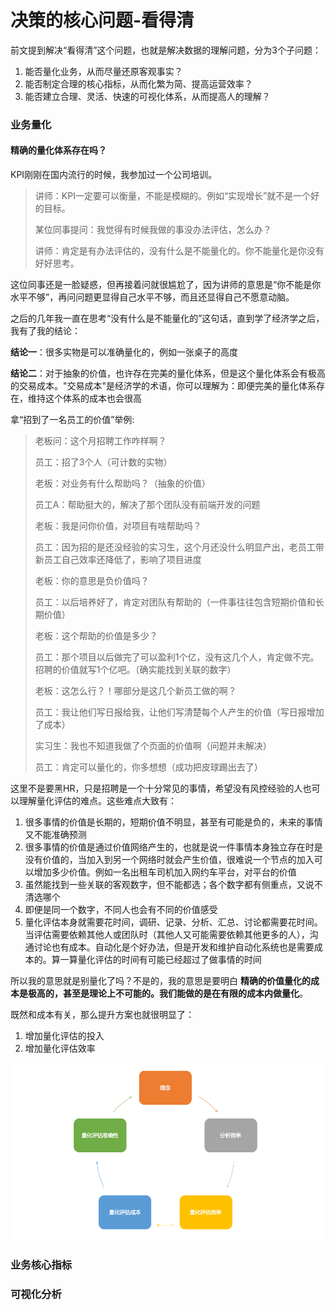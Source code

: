 # 决策的核心问题-看得清

前文提到解决“看得清”这个问题，也就是解决数据的理解问题，分为3个子问题：
1. 能否量化业务，从而尽量还原客观事实？
2. 能否制定合理的核心指标，从而化繁为简、提高运营效率？
3. 能否建立合理、灵活、快速的可视化体系，从而提高人的理解？

### 业务量化

#### 精确的量化体系存在吗？

KPI刚刚在国内流行的时候，我参加过一个公司培训。

>讲师：KPI一定要可以衡量，不能是模糊的。例如“实现增长”就不是一个好的目标。
>
>某位同事提问：我觉得有时候我做的事没办法评估，怎么办？
>
>讲师：肯定是有办法评估的，没有什么是不能量化的。你不能量化是你没有好好思考。

这位同事还是一脸疑惑，但再接着问就很尴尬了，因为讲师的意思是“你不能是你水平不够”，再问问题更显得自己水平不够，而且还显得自己不愿意动脑。

之后的几年我一直在思考“没有什么是不能量化的”这句话，直到学了经济学之后，我有了我的结论：

**结论一**：很多实物是可以准确量化的，例如一张桌子的高度

**结论二**：对于抽象的价值，也许存在完美的量化体系，但是这个量化体系会有极高的交易成本。"交易成本"是经济学的术语，你可以理解为：即便完美的量化体系存在，维持这个体系的成本也会很高

拿“招到了一名员工的价值”举例:
>老板问：这个月招聘工作咋样啊？
>
>员工：招了3个人（可计数的实物）
>
>老板：对业务有什么帮助吗？（抽象的价值）
>
>员工A：帮助挺大的，解决了那个团队没有前端开发的问题
>
>老板：我是问你价值，对项目有啥帮助吗？
>
>员工：因为招的是还没经验的实习生，这个月还没什么明显产出，老员工带新员工自己效率还降低了，影响了项目进度
>
>老板：你的意思是负价值吗？
>
>员工：以后培养好了，肯定对团队有帮助的（一件事往往包含短期价值和长期价值）
>
>老板：这个帮助的价值是多少？
>
>员工：那个项目以后做完了可以盈利1个亿，没有这几个人，肯定做不完。招聘的价值就写1个亿吧。（确实能找到关联的数字）
>
>老板：这怎么行？！哪部分是这几个新员工做的啊？
>
>员工：我让他们写日报给我，让他们写清楚每个人产生的价值（写日报增加了成本）
>
>实习生：我也不知道我做了个页面的价值啊（问题并未解决）
>
>员工：肯定可以量化的，你多想想（成功把皮球踢出去了）

这里不是要黑HR，只是招聘是一个十分常见的事情，希望没有风控经验的人也可以理解量化评估的难点。这些难点大致有：
1. 很多事情的价值是长期的，短期价值不明显，甚至有可能是负的，未来的事情又不能准确预测
2. 很多事情的价值是通过价值网络产生的，也就是说一件事情本身独立存在时是没有价值的，当加入到另一个网络时就会产生价值，很难说一个节点的加入可以增加多少价值。例如一名出租车司机加入网约车平台，对平台的价值
3. 虽然能找到一些关联的客观数字，但不能都选；各个数字都有侧重点，又说不清选哪个
4. 即便是同一个数字，不同人也会有不同的价值感受
5. 量化评估本身就需要花时间，调研、记录、分析、汇总、讨论都需要花时间。当评估需要依赖其他人或团队时（其他人又可能需要依赖其他更多的人），沟通讨论也有成本。自动化是个好办法，但是开发和维护自动化系统也是需要成本的。算一算量化评估的时间有可能已经超过了做事情的时间

所以我的意思就是别量化了吗？不是的，我的意思是要明白 **精确的价值量化的成本是极高的，甚至是理论上不可能的。我们能做的是在有限的成本内做量化**。

既然和成本有关，那么提升方案也就很明显了：
1. 增加量化评估的投入
2. 增加量化评估效率



![量化评估](images/evaluating-cycle.png)

### 业务核心指标

### 可视化分析
